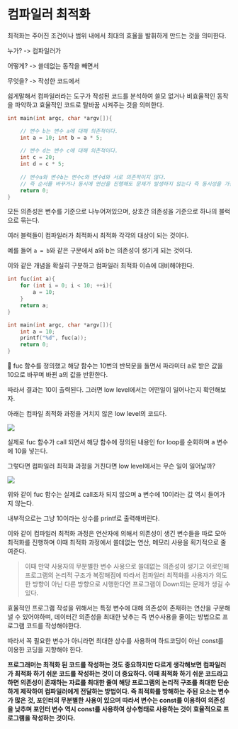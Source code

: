 # 컴파일러 최적화

최적화는 주어진 조건이나 범위 내에서 최대의 효율을 발휘하게 만드는 것을 의미한다.

누가? -> 컴파일러가

어떻게? -> 쓸데없는 동작을 빼면서

무엇을? -> 작성한 코드에서

쉽게말해서 컴파일러라는 도구가 작성된 코드를 분석하여 쓸모 없거나 비효율적인 동작을 파악하고 효율적인 코드로 탈바꿈 시켜주는 것을 의미한다.

```c
int main(int argc, char *argv[]){ 

	// 변수 b는 변수 a에 대해 의존적이다. 
	int a = 10; int b = a * 5; 
	
	// 변수 d는 변수 c에 대해 의존적이다. 
	int c = 20; 
	int d = c * 5;
	
	// 변수a와 변수b는 변수c와 변수d와 서로 의존적이지 않다. 
	// 즉 순서를 바꾸거나 동시에 연산을 진행해도 문제가 발생하지 않는다 즉 동시성을 가진다. 
	return 0;
}
```

모든 의존성은 변수를 기준으로 나누어져있으며, 상호간 의존성을 기준으로 하나의 블럭으로 묶는다.

여러 블럭들이 컴파일러가 최적화시 최적화 각각의 대상이 되는 것이다.

예를 들어 `a = b`와 같은 구문에서 a와 b는 의존성이 생기게 되는 것이다.

이와 같은 개념을 확실히 구분하고 컴파일러 최적화 이슈에 대비해야한다.

```c
int fuc(int a){
	for (int i = 0; i < 10; ++i){
		a = 10; 
	}
	return a; 
} 

int main(int argc, char *argv[]){ 
	int a = 10; 
	printf("%d", fuc(a));
	return 0;
}
```

fuc 함수를 정의했고 해당 함수는 10번의 반복문을 돌면서 파라미터 a로 받은 값을 10으로 바꾸며 바뀐 a의 값을 반환한다.

따라서 결과는 10이 출력된다. 그러면 low level에서는 어떤일이 일어나는지 확인해보자.

아래는 컴파일 최적화 과정을 거치지 않은 low level의 코드다.

![](https://img1.daumcdn.net/thumb/R1280x0/?scode=mtistory2&fname=https%3A%2F%2Fblog.kakaocdn.net%2Fdn%2FCmDV1%2FbtqC2tqKJyN%2FNZih9QnNkbu2K9TcnkfvKK%2Fimg.png)

실제로 fuc 함수가 call 되면서 해당 함수에 정의된 내용인 for loop를 순회하며 a 변수에 10을 넣는다.

그렇다면 컴파일러 최적화 과정을 거친다면 low level에서는 무슨 일이 일어날까?

![](https://img1.daumcdn.net/thumb/R1280x0/?scode=mtistory2&fname=https%3A%2F%2Fblog.kakaocdn.net%2Fdn%2Fmgcna%2FbtqC3qfZu6E%2FpAkquZVSFfXfm1kecEOfK1%2Fimg.png)


위와 같이 fuc 함수는 실제로 call조차 되지 않으며 a 변수에 10이라는 값 역시 들어가지 않는다.

내부적으로는 그냥 10이라는 상수를 printf로 출력해버린다.

이와 같이 컴파일러 최적화 과정은 연산자에 의해서 의존성이 생긴 변수들을 따로 모아 최적화를 진행하며 이때 최적화 과정에서 쓸데없는 연산, 메모리 사용을 획기적으로 줄여준다.

> 이때 만약 사용자의 무분별한 변수 사용으로 쓸데없는 의존성이 생기고 이로인해 프로그램의 논리적 구조가 복잡해짐에 따라서 컴파일러 최적화를 사용자가 의도한 방향이 아닌 다른 방향으로 시행한다면 프로그램이 Down되는 문제가 생길 수 있다.


효율적인 프로그램 작성을 위해서는 특정 변수에 대해 의존성이 존재하는 연산을 구분해낼 수 있어야하며, 데이터간 의존성을 최대한 낮추는 즉 변수사용을 줄이는 방법으로 프로그램 코드를 작성해야한다.

따라서 꼭 필요한 변수가 아니라면 최대한 상수를 사용하며 하드코딩이 아닌 const를 이용한 코딩을 지향해야 한다.


**프로그래머는 최적화 된 코드를 작성하는 것도 중요하지만 다르게 생각해보면 컴파일러가 최적화 하기 쉬운 코드를 작성하는 것이 더 중요하다. 이때 최적화 하기 쉬운 코드라고 하면 의존성이 존재하는 자료를 최대한 줄여 해당 프로그램의 논리적 구조를 최대한 단순하게 제작하여 컴파일러에게 전달하는 방법이다. 즉 최적화를 방해하는 주된 요소는 변수가 많은 것, 포인터의 무분별한 사용이 있으며 따라서 변수는 const를 이용하여 의존성을 낮추며 포인터 변수 역시 const를 사용하여 상수형태로 사용하는 것이 효율적으로 프로그램을 작성하는 것이다.**